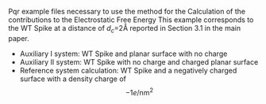 Pqr example files necessary to use the method for the Calculation of the contributions to the Electrostatic Free Energy
This example corresponds to the WT Spike at a distance of $d_c$=2Å reported in Section 3.1 in the main paper.

- Auxiliary I system: WT Spike and planar surface with no charge
- Auxiliary II system: WT Spike with no charge and charged planar surface
- Reference system calculation: WT Spike and a negatively charged surface with a density charge of $$-1e/\text{nm}^2$$
